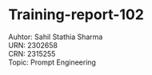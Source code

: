 # Training-report-102
Auhtor: Sahil Stathia Sharma<br>
URN: 2302658<br>
CRN: 2315255<br>
Topic: Prompt Engineering<br>
